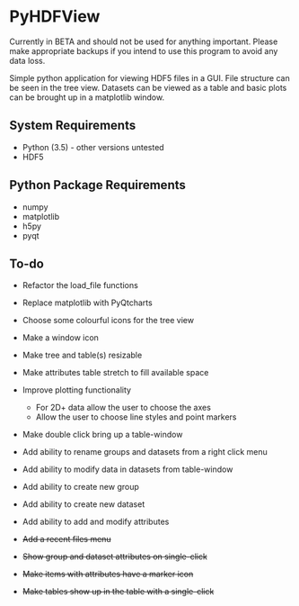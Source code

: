 # PyHDFView

Currently in BETA and should not be used for anything important. Please make appropriate backups if you intend to use this program to avoid any data loss.

Simple python application for viewing HDF5 files in a GUI. File structure can be seen in the tree view. Datasets can be viewed as a table and basic plots can be brought up in a matplotlib window.

## System Requirements
- Python (3.5) - other versions untested
- HDF5


## Python Package Requirements
- numpy
- matplotlib
- h5py
- pyqt


## To-do
- Refactor the load_file functions
- Replace matplotlib with PyQtcharts
- Choose some colourful icons for the tree view
- Make a window icon
- Make tree and table(s) resizable
- Make attributes table stretch to fill available space
- Improve plotting functionality
    - For 2D+ data allow the user to choose the axes
    - Allow the user to choose line styles and point markers
- Make double click bring up a table-window
- Add ability to rename groups and datasets from a right click menu
- Add ability to modify data in datasets from table-window
- Add ability to create new group
- Add ability to create new dataset
- Add ability to add and modify attributes

- ~~Add a recent files menu~~
- ~~Show group and dataset attributes on single-click~~
- ~~Make items with attributes have a marker icon~~
- ~~Make tables show up in the table with a single-click~~
